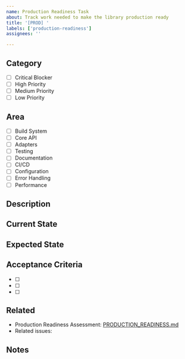 ```yaml
---
name: Production Readiness Task
about: Track work needed to make the library production ready
title: '[PROD] '
labels: ['production-readiness']
assignees: ''

---
```


## Category
<!-- Choose one -->
- [ ] Critical Blocker
- [ ] High Priority  
- [ ] Medium Priority
- [ ] Low Priority

## Area
<!-- Choose relevant area(s) -->
- [ ] Build System
- [ ] Core API
- [ ] Adapters
- [ ] Testing
- [ ] Documentation
- [ ] CI/CD
- [ ] Configuration
- [ ] Error Handling
- [ ] Performance

## Description
<!-- Describe the task/issue -->

## Current State
<!-- What's the current behavior/implementation? -->

## Expected State
<!-- What should the final implementation look like? -->

## Acceptance Criteria
<!-- What needs to be completed? -->
- [ ] 
- [ ] 
- [ ] 

## Related
<!-- Link to other issues, PRs, or documentation -->
- Production Readiness Assessment: [PRODUCTION_READINESS.md](../blob/main/PRODUCTION_READINESS.md)
- Related issues: 

## Notes
<!-- Any additional context or considerations -->